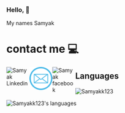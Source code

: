 ### Hello, 👋

My names Samyak 

# contact me :computer:
<a href="https://www.linkedin.com/in/samyak-mehta2/">
<img align="left" alt="Samyak Linkedin" width="60px" src="https://raw.githubusercontent.com/peterthehan/peterthehan/master/assets/linkedin.svg" style="max-width:100%;">
</a>
<!-- Fix this one tmrw -->
<a href="mailto:samyakmehta@mail.utoronto.ca">
  <img align="left" alt="Samyak Linkedin" width="60px" src="https://github.com/Samyakk123/Samyakk123/blob/main/icons/mail.png" style="max-width:100%;">
</a>
<a href="https://www.facebook.com/samyak.mt/">
  <img align="left" alt="Samyak facebook" width="60px" src="https://github.com/peterthehan/peterthehan/blob/master/assets/facebook.svg" style="max-width:100%;">
</a>

<!-- <img src="https://github.com/paulrobertlloyd/socialmediaicons/blob/main/linkedin-48x48.png" alt="Samyakk123"> --> 

## Languages
<img align="center" alt="Samyakk123" src="https://komarev.com/ghpvc/?username=Samyakk123"/>

<p align="left">
  <img alt="Samyakk123's languages" src="https://github-readme-stats.vercel.app/api/top-langs/?username=Samyakk123&langs_count=6&layout=compact&theme=dark"/>
</p>

<!--
**Samyakk123/Samyakk123** is a ✨ _special_ ✨ repository because its `README.md` (this file) appears on your GitHub profile.

Here are some ideas to get you started:
...
- 🔭 I’m currently working on ...
- 🌱 I’m currently learning ...
- 👯 I’m looking to collaborate on ...
- 🤔 I’m looking for help with ...
- 💬 Ask me about ...
- 📫 How to reach me: ...
- 😄 Pronouns: ...
- ⚡ Fun fact: ...
-->

[1]: https://samyakmehta.me/
[2]: https://www.linkedin.com/in/samyak-mehta2/
[3]: https://www.facebook.com/samyak.mt/
